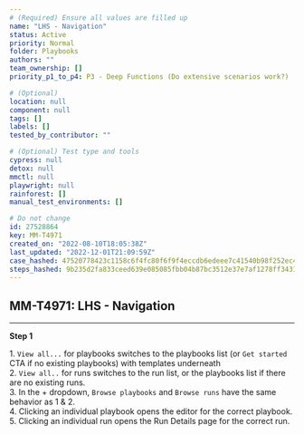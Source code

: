```yaml
---
# (Required) Ensure all values are filled up
name: "LHS - Navigation"
status: Active
priority: Normal
folder: Playbooks
authors: ""
team_ownership: []
priority_p1_to_p4: P3 - Deep Functions (Do extensive scenarios work?)

# (Optional)
location: null
component: null
tags: []
labels: []
tested_by_contributor: ""

# (Optional) Test type and tools
cypress: null
detox: null
mmctl: null
playwright: null
rainforest: []
manual_test_environments: []

# Do not change
id: 27528864
key: MM-T4971
created_on: "2022-08-10T18:05:38Z"
last_updated: "2022-12-01T21:09:59Z"
case_hashed: 47520778423c1158c6f4fc80f6f9f4eccdb6edeee7c41540b98f252ec45d0e8b425e472209052e5d374199f05039d5cc
steps_hashed: 9b235d2fa833ceed639e085085fbb04b87bc3512e37e7af1278ff3431453d8f8da299ec852064e1776af4cf6d8ae0157
---
```


<!-- (Auto-generated) Based on frontmatter's "key" and "name" -->

## MM-T4971: LHS - Navigation

---

**Step 1**

1\. `View all...` for playbooks switches to the playbooks list (or `Get started` CTA if no existing playbooks) with templates underneath\
2\. `View all..` for runs switches to the run list, or the playbooks list if there are no existing runs.\
3\. In the + dropdown, `Browse playbooks` and `Browse runs` have the same behavior as 1 & 2.\
4\. Clicking an individual playbook opens the editor for the correct playbook.\
5\. Clicking an individual run opens the Run Details page for the correct run.
